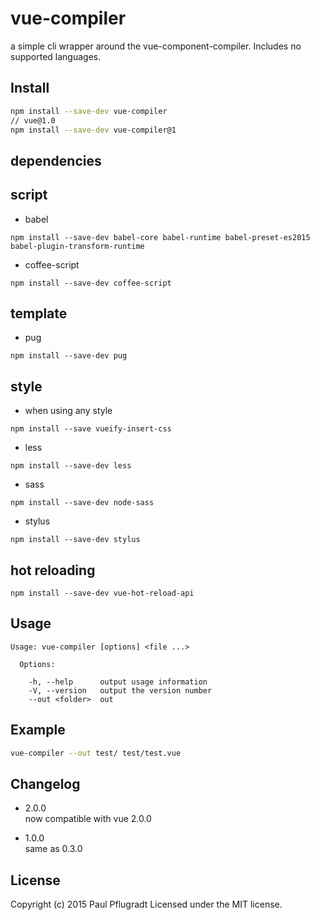 # vue-compiler

a simple cli wrapper around the vue-component-compiler.
Includes no supported languages.

## Install
```sh
npm install --save-dev vue-compiler
// vue@1.0
npm install --save-dev vue-compiler@1
```

## dependencies
script
---
-  babel
```
npm install --save-dev babel-core babel-runtime babel-preset-es2015 babel-plugin-transform-runtime
```   
-  coffee-script
```
npm install --save-dev coffee-script
```

template
---
- pug
```
npm install --save-dev pug
```

style
---
- when using any style
```
npm install --save vueify-insert-css
```
- less
```
npm install --save-dev less
```
- sass
```
npm install --save-dev node-sass
```
- stylus
```
npm install --save-dev stylus
```

hot reloading
---
```
npm install --save-dev vue-hot-reload-api
```


## Usage

```
Usage: vue-compiler [options] <file ...>

  Options:

    -h, --help      output usage information
    -V, --version   output the version number
    --out <folder>  out

```

## Example

```sh
vue-compiler --out test/ test/test.vue
```

## Changelog
- 2.0.0  
now compatible with vue 2.0.0  

- 1.0.0  
same as 0.3.0  

## License
Copyright (c) 2015 Paul Pflugradt
Licensed under the MIT license.
